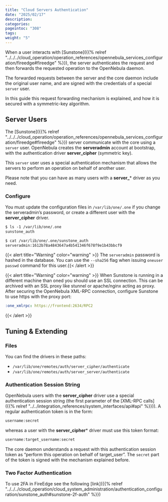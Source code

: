 ```yaml
---
title: "Cloud Servers Authentication"
date: "2025/02/17"
description:
categories:
pageintoc: "308"
tags:
weight: "5"
---
```


<a id="cloud-auth"></a>

<!--# Cloud Servers Authentication -->

When a user interacts with [Sunstone]({{% relref "../../../cloud_operation/operation_references/opennebula_services_configuration/fireedge#fireedge" %}}), the server authenticates the request and then forwards the requested operation to the OpenNebula daemon.

The forwarded requests between the server and the core daemon include the original user name, and are signed with the credentials of a special `server` user.

In this guide this request forwarding mechanism is explained, and how it is secured with a symmetric-key algorithm.

## Server Users

The [Sunstone]({{% relref "../../../cloud_operation/operation_references/opennebula_services_configuration/fireedge#fireedge" %}}) server communicate with the core using a `server` user. OpenNebula creates the **serveradmin** account at bootstrap, with the authentication driver **server_cipher** (symmetric key).

This `server` user uses a special authentication mechanism that allows the servers to perform an operation on behalf of another user.

Please note that you can have as many users with a **server_**\* driver as you need.

### Configure

You must update the configuration files in `/var/lib/one/.one` if you change the serveradmin’s password, or create a different user with the **server_cipher** driver.

```default
$ ls -1 /var/lib/one/.one
sunstone_auth

$ cat /var/lib/one/.one/sunstone_auth
serveradmin:1612b78a4843647a4b541346f678f9e1b43bbcf9
```

{{< alert title="Warning" color="warning" >}}
The `serveradmin` password is hashed in the database. You can use the `--sha256` flag when issuing `oneuser passwd` command for this user.{{< /alert >}} 

{{< alert title="Warning" color="warning" >}}
When Sunstone is running in a different machine than oned you should use an SSL connection. This can be archived with an SSL proxy like stunnel or apache/nginx acting as proxy. After securing the OpenNebula XML-RPC connection, configure Sunstone to use https with the proxy port:

```yaml
:one_xmlrpc: https://frontend:2634/RPC2
```
{{< /alert >}} 

## Tuning & Extending

### Files

You can find the drivers in these paths:

* `/var/lib/one/remotes/auth/server_cipher/authenticate`
* `/var/lib/one/remotes/auth/server_server/authenticate`

### Authentication Session String

OpenNebula users with the **server_cipher** driver use a special authentication session string (the first parameter of the [XML-RPC calls]({{% relref "../../integration_references/system_interfaces/api#api" %}})). A regular authentication token is in the form:

```default
username:secret
```

whereas a user with the **server_cipher**\* driver must use this token format:

```default
username:target_username:secret
```

The core daemon understands a request with this authentication session token as “perform this operation on behalf of target_user”. The `secret` part of the token is signed with the mechanism explained before.

### Two Factor Authentication

To use 2FA in FireEdge see the following [link]({{% relref "../../../cloud_operation/cloud_system_administration/authentication_configuration/sunstone_auth#sunstone-2f-auth" %}})
